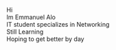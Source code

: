 Hi <br>
Im Emmanuel Alo <br>
IT student specializes in Networking<br>
Still Learning <br>
Hoping to get better by day <br>

<!---
mm-alo/mm-alo is a ✨ special ✨ repository because its `README.md` (this file) appears on your GitHub profile.
You can click the Preview link to take a look at your changes.
--->

